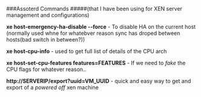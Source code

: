 ###Assoterd Commands 
#####(that I have been using for XEN server management and configurations)


**xe host-emergency-ha-disable --force** - To disable HA on the current host (normally used whne for whatebver reason sync has droped between hosts(bad switch in between?))

**xe host-cpu-info** - used to get full list of details of the CPU arch

**xe host-set-cpu-features features=FEATURES** - If we need to *fake* the CPU flags for whatever reason..

**http://SERVERIP/export?uuid=VM_UUID** - quick and easy way to get and export of a *powered off* xen machine


